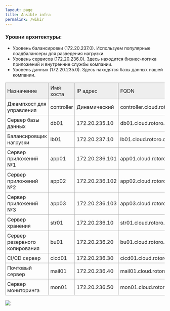 ```yaml
---
layout: page
title: Ansible infra
permalink: /wiki/
---
```



<style>
table.mytable
{
    border-collapse: collapse;
}

table.mytable td
{
    padding: 5px;
    border: 1px solid #AAA;
}

tr.head
{
    background: #EEE;
}
</style>


### Уровни архитектуры:

- Уровень балансировки (172.20.237.0).
  Используем популярные лоадбалансеры для разведения нагрузки.
- Уровень сервисов (172.20.236.0).
  Здесь находится бизнес-логика приложений и внутренние службы компании.
- Уровень данных (172.20.235.0).
  Здесь находятся базы данных нашей компании.

<table class="mytable">
    <tbody valign="middle">
        <tr class="head">
            <td>Назначение</td><td>Имя хоста</td><td>IP адрес</td><td>FQDN</td><td>User</td><td>Pass</td>
        </tr>
        <tr>
            <td>Джампхост для управления</td><td>controller</td><td>Динамический</td><td>controller.cloud.rotoro.corp</td><td>moon</td><td>selena</td>
        </tr>
        <tr>
            <td>Сервер базы данных</td><td>db01</td><td>172.20.235.10</td><td>db01.cloud.rotoro.corp</td><td>saturn</td><td>cronos</td>
        </tr>
        <tr>
            <td>Балансировщик нагрузки</td><td>lb01</td><td>172.20.237.10</td><td>lb01.cloud.rotoro.corp</td><td>mars</td><td>ares</td>
        </tr>
        <tr>
            <td>Сервер приложений №1</td><td>app01</td><td>172.20.236.101</td><td>app01.cloud.rotoro.corp</td><td>mercury</td><td>hermes</td>
        </tr>
        <tr>
            <td>Сервер приложений №2</td><td>app02</td><td>172.20.236.102</td><td>app02.cloud.rotoro.corp</td><td>venus</td><td>aphrodite</td>
        </tr>
        <tr>
            <td>Сервер приложений №3</td><td>app03</td><td>172.20.236.103</td><td>app03.cloud.rotoro.corp</td><td>earth</td><td>gaia</td>
        </tr>
        <tr>
            <td>Сервер хранения</td><td>str01</td><td>172.20.236.10</td><td>str01.cloud.rotoro.corp</td><td>jupiter</td><td>zeus</td>
        </tr>
        <tr>
            <td>Сервер резервного копирования</td><td>bu01</td><td>172.20.236.20</td><td>bu01.cloud.rotoro.corp</td><td>neptune</td><td>poseidon</td>
        </tr>
        <tr>
            <td>CI/CD сервер</td><td>cicd01</td><td>172.20.236.30</td><td>cicd01.cloud.rotoro.corp</td><td>uranus</td><td>celum</td>
        </tr>
        <tr>
            <td>Почтовый сервер</td><td>mail01</td><td>172.20.236.40</td><td>mail01.cloud.rotoro.corp</td><td>pluto</td><td>hades</td>
        </tr>
        <tr>
            <td>Сервер мониторинга</td><td>mon01</td><td>172.20.236.50</td><td>mon01.cloud.rotoro.corp</td><td>ceres</td><td>demeter</td>
        </tr>
    </tbody>
</table>


<img src="https://raw.githubusercontent.com/rotoro-cloud/rotoro-cloud.github.io/master/images/infrastructure.png">
